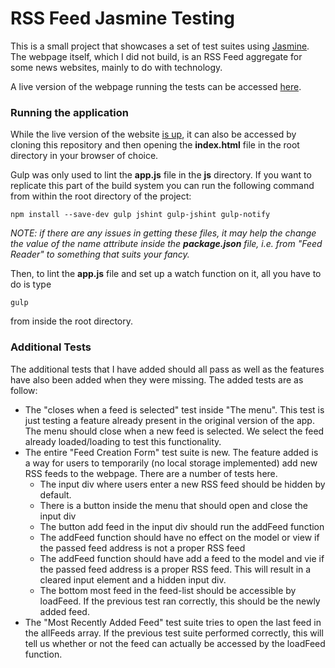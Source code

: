 # RSS Feed Jasmine Testing

This is a small project that showcases a set of test suites using [Jasmine](http://jasmine.github.io/).
The webpage itself, which I did not build, is an RSS Feed aggregate for some news websites, mainly to do
with technology.

A live version of the webpage running the tests can be accessed [here](http://andreicommunication.github.io/feed-reader-testing/).

### Running the application

While the live version of the website [is up](http://andreicommunication.github.io/feed-reader-testing/),
it can also be accessed by cloning this repository and then opening the
**index.html** file in the root directory in your browser of choice.

Gulp was only used to lint the **app.js** file in the **js** directory. If you want
to replicate this part of the build system you can run the following command from
within the root directory of the project:

```
npm install --save-dev gulp jshint gulp-jshint gulp-notify
```

*NOTE: if there are any issues in getting these files, it may help the change the value
of the name attribute inside the **package.json** file, i.e. from "Feed Reader" to
something that suits your fancy.*


Then, to lint the **app.js** file and set up a watch function on it, all you have to do
is type

`gulp`

from inside the root directory.

### Additional Tests

The additional tests that I have added should all pass as well as the features have
also been added when they were missing. The added tests are as follow:

* The "closes when a feed is selected" test inside "The menu". This test is just
testing a feature already present in the original version of the app. The menu should
close when a new feed is selected. We select the feed already loaded/loading to test
this functionality.
* The entire "Feed Creation Form" test suite is new. The feature added is a way for users
to temporarily (no local storage implemented) add new RSS feeds to the webpage. There are a
number of tests here.
    * The input div where users enter a new RSS feed should be hidden by default.
    * There is a button inside the menu that should open and close the input div
    * The button add feed in the input div should run the addFeed function
    * The addFeed function should have no effect on the model or view if the passed
    feed address is not a proper RSS feed
    * The addFeed function should have add a feed to the model and vie if the passed
    feed address is a proper RSS feed. This will result in a cleared input element and
    a hidden input div.
    * The bottom most feed in the feed-list should be accessible by loadFeed. If the
    previous test ran correctly, this should be the newly added feed.
* The "Most Recently Added Feed" test suite tries to open the last feed in the
allFeeds array. If the previous test suite performed correctly, this will tell us
whether or not the feed can actually be accessed by the loadFeed function.